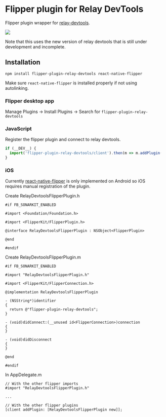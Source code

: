 # Flipper plugin for Relay DevTools

Flipper plugin wrapper for [relay-devtools](https://github.com/relayjs/relay-devtools).

![](https://i.imgur.com/BlLx5af.png)

Note that this uses the new version of relay devtools that is still under development and incomplete.

## Installation

```
npm install flipper-plugin-relay-devtools react-native-flipper
```

Make sure `react-native-flipper` is installed properly if not using autolinking.

### Flipper desktop app

Manage Plugins -> Install Plugins -> Search for `flipper-plugin-relay-devtools`

### JavaScript

Register the flipper plugin and connect to relay devtools.

```js
if (__DEV__) {
  import('flipper-plugin-relay-devtools/client').then(m => m.addPlugin());
}
```

### iOS

Currently [react-native-flipper](https://github.com/facebook/flipper/tree/master/react-native/react-native-flipper) is only implemented on Android so iOS requires manual registration of the plugin.

Create RelayDevtoolsFlipperPlugin.h

```objc
#if FB_SONARKIT_ENABLED

#import <Foundation/Foundation.h>

#import <FlipperKit/FlipperPlugin.h>

@interface RelayDevtoolsFlipperPlugin : NSObject<FlipperPlugin>

@end

#endif
```

Create RelayDevtoolsFlipperPlugin.m

```objc
#if FB_SONARKIT_ENABLED

#import "RelayDevtoolsFlipperPlugin.h"

#import <FlipperKit/FlipperConnection.h>

@implementation RelayDevtoolsFlipperPlugin

- (NSString*)identifier
{
  return @"flipper-plugin-relay-devtools";
}

- (void)didConnect:(__unused id<FlipperConnection>)connection
{
}

- (void)didDisconnect
{
}

@end

#endif
```

In AppDelegate.m

```objc
// With the other flipper imports
#import "RelayDevtoolsFlipperPlugin.h"

...

// With the other flipper plugins
[client addPlugin: [RelayDevtoolsFlipperPlugin new]];
```


